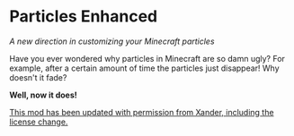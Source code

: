 # Particles Enhanced
*A new direction in customizing your Minecraft particles* 

Have you ever wondered why particles in Minecraft are so damn ugly?
For example, after a certain amount of time the particles just disappear! Why doesn't it fade?

**Well, now it does!**

[This mod has been updated with permission from Xander, including the license change.](https://user-images.githubusercontent.com/66657148/230790757-462bac8a-64eb-41d5-b121-7999e6bb3eaf.png)
